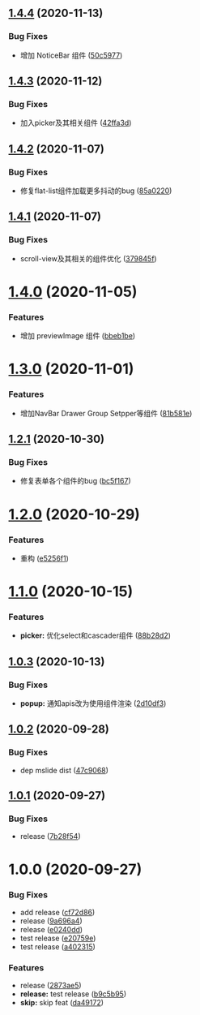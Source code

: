 ## [1.4.4](https://github.com/godxiaoji/vfox/compare/v1.4.3...v1.4.4) (2020-11-13)


### Bug Fixes

* 增加 NoticeBar 组件 ([50c5977](https://github.com/godxiaoji/vfox/commit/50c59771f72bbd783015c7c31fb8f6cdd4df544d))

## [1.4.3](https://github.com/godxiaoji/vfox/compare/v1.4.2...v1.4.3) (2020-11-12)


### Bug Fixes

* 加入picker及其相关组件 ([42ffa3d](https://github.com/godxiaoji/vfox/commit/42ffa3d4d1cd44e874d1f65550e3ed8a31324440))

## [1.4.2](https://github.com/godxiaoji/vfox/compare/v1.4.1...v1.4.2) (2020-11-07)


### Bug Fixes

* 修复flat-list组件加载更多抖动的bug ([85a0220](https://github.com/godxiaoji/vfox/commit/85a02204c1e20005a1f9a85f8debef4edd9b8439))

## [1.4.1](https://github.com/godxiaoji/vfox/compare/v1.4.0...v1.4.1) (2020-11-07)


### Bug Fixes

* scroll-view及其相关的组件优化 ([379845f](https://github.com/godxiaoji/vfox/commit/379845fd84134bdaf4861a967f5253cb856b5718))

# [1.4.0](https://github.com/godxiaoji/vfox/compare/v1.3.0...v1.4.0) (2020-11-05)


### Features

* 增加 previewImage 组件 ([bbeb1be](https://github.com/godxiaoji/vfox/commit/bbeb1beea5268f68bc8e9bb9805165e62790c95d))

# [1.3.0](https://github.com/godxiaoji/vfox/compare/v1.2.1...v1.3.0) (2020-11-01)


### Features

* 增加NavBar Drawer Group Setpper等组件 ([81b581e](https://github.com/godxiaoji/vfox/commit/81b581ea52a23eb9dcd80ab83ad6df51fcee1a4f))

## [1.2.1](https://github.com/godxiaoji/vfox/compare/v1.2.0...v1.2.1) (2020-10-30)


### Bug Fixes

* 修复表单各个组件的bug ([bc5f167](https://github.com/godxiaoji/vfox/commit/bc5f16726e92369814de8a82f2df3dff27f23879))

# [1.2.0](https://github.com/godxiaoji/vfox/compare/v1.1.0...v1.2.0) (2020-10-29)


### Features

* 重构 ([e5256f1](https://github.com/godxiaoji/vfox/commit/e5256f118856be34066f3cbaa0bb08c56044537e))

# [1.1.0](https://github.com/godxiaoji/vfox/compare/v1.0.3...v1.1.0) (2020-10-15)


### Features

* **picker:** 优化select和cascader组件 ([88b28d2](https://github.com/godxiaoji/vfox/commit/88b28d2deaed7dee24ef5106c3b15f31f2110e2d))

## [1.0.3](https://github.com/godxiaoji/vfox/compare/v1.0.2...v1.0.3) (2020-10-13)


### Bug Fixes

* **popup:** 通知apis改为使用组件渲染 ([2d10df3](https://github.com/godxiaoji/vfox/commit/2d10df33d65d20070f8c81fa735dc6ea4a9b9b93))

## [1.0.2](https://github.com/godxiaoji/vfox/compare/v1.0.1...v1.0.2) (2020-09-28)


### Bug Fixes

* dep mslide dist ([47c9068](https://github.com/godxiaoji/vfox/commit/47c90680c11ed9e58da95bdf8146842c08801c7b))

## [1.0.1](https://github.com/godxiaoji/vfox/compare/v1.0.0...v1.0.1) (2020-09-27)


### Bug Fixes

* release ([7b28f54](https://github.com/godxiaoji/vfox/commit/7b28f5431196591bed8b0f4c1daefcdfb5a0375d))

# 1.0.0 (2020-09-27)


### Bug Fixes

* add release ([cf72d86](https://github.com/godxiaoji/vfox/commit/cf72d862c5e4dcf72ba8bac53cfe0211f27090df))
* release ([9a696a4](https://github.com/godxiaoji/vfox/commit/9a696a4788a7f28b88a32096cdc333c38bdef2b2))
* release ([e0240dd](https://github.com/godxiaoji/vfox/commit/e0240dd78117c8eae8185e75859daa08d9dd33f9))
* test release ([e20759e](https://github.com/godxiaoji/vfox/commit/e20759edf8f2106f0d3f010e6f9962a2e5d77285))
* test release ([a402315](https://github.com/godxiaoji/vfox/commit/a402315997138c7e7f2f614acc4775793d4212cf))


### Features

* release ([2873ae5](https://github.com/godxiaoji/vfox/commit/2873ae5e5456980caefe91d82d5df531e49312eb))
* **release:** test release ([b9c5b95](https://github.com/godxiaoji/vfox/commit/b9c5b9523c06d60721dad6f2687953acc7eb5e21))
* **skip:** skip feat ([da49172](https://github.com/godxiaoji/vfox/commit/da491720f5c9005d42d4b2549a040c99f7f595f3))
